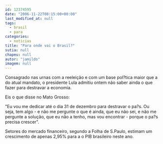 ```yaml
---
id: 12374595
date: "2006-11-22T08:15:00+00:00"
last_modified_at: null
tags:
  - brasil
  - para
categories:
  - noticias
title: "Para onde vai o Brasil?"
sutia: null
chapeu: null
autor: "jamildo"
imagem: null
---
```

<p>Consagrado nas urnas com a reelei&ccedil;&atilde;o e com um base pol?tica maior que a do atual mandato, o presidente Lula admitiu ontem n&atilde;o saber ainda o que fazer para destravar a economia.</p>
<p>Eis o que disse no Mato Grosso:</p>
<p>"Eu vou me dedicar at&eacute; o dia 31 de dezembro para destravar o pa?s. Ou seja, tem algo - e n&atilde;o me pergunte o que &eacute; ainda, que eu n&atilde;o sei, e n&atilde;o me pergunte a solu&ccedil;&atilde;o, que eu n&atilde;o a tenho, mas vou encontrar - porque o pa?s precisa crescer".</p>
<p>Setores do mercado financeiro, segundo a Folha de S.Paulo, estimam um crescimento de apenas 2,95% para a o PIB brasileiro neste ano.</p>
